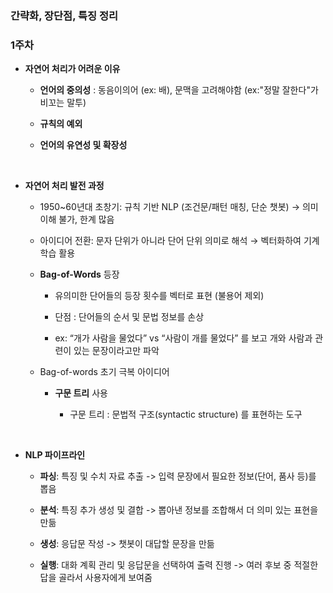 ### 간략화, 장단점, 특징 정리 

### 1주차

- **자연어 처리가 어려운 이유**

    - **언어의 중의성** : 동음이의어 (ex: 배), 문맥을 고려해야함 (ex:"정말 잘한다"가 비꼬는 말투)

    - **규칙의 예외**
 
    - **언어의 유연성 및 확장성**
 
<br/>

- **자연어 처리 발전 과정**

    - 1950~60년대 초창기: 규칙 기반 NLP (조건문/패턴 매칭, 단순 챗봇) → 의미 이해 불가, 한계 많음

    - 아이디어 전환: 문자 단위가 아니라 단어 단위 의미로 해석 → 벡터화하여 기계학습 활용

    - **Bag-of-Words** 등장
 
        - 유의미한 단어들의 등장 횟수를 벡터로 표현 (불용어 제외)
     
        - 단점 : 단어들의 순서 및 문법 정보를 손상
 
        - ex: “개가 사람을 물었다” vs “사람이 개를 물었다” 를 보고 개와 사람과 관련이 있는 문장이라고만 파악
     
    - Bag-of-words 초기 극복 아이디어
 
        - **구문 트리** 사용
     
            - 구문 트리 : 문법적 구조(syntactic structure) 를 표현하는 도구

        
<br/>   

- **NLP 파이프라인**

    - **파싱**: 특징 및 수치 자료 추출 -> 입력 문장에서 필요한 정보(단어, 품사 등)를 뽑음

    - **분석**: 특징 추가 생성 및 결합 -> 뽑아낸 정보를 조합해서 더 의미 있는 표현을 만듦

    - **생성**: 응답문 작성 -> 챗봇이 대답할 문장을 만듦

    - **실행**: 대화 계획 관리 및 응답문을 선택하여 출력 진행 -> 여러 후보 중 적절한 답을 골라서 사용자에게 보여줌

  































